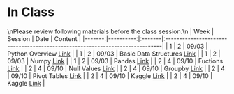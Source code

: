 In Class
============================

\nPlease review following materials before the class session.\n
|   Week |   Session | Date   | Content                                                                      |
|-------:|----------:|:-------|:-----------------------------------------------------------------------------|
|      1 |         2 | 09/03  | Python Overview [Link](../notebooks/01-intro-python/01-python-overview)      |
|      1 |         2 | 09/03  | Basic Data Structures [Link](../notebooks/01-intro-python/02-datastructures) |
|      1 |         2 | 09/03  | Numpy [Link](../notebooks/01-intro-python/03-numpy)                          |
|      1 |         2 | 09/03  | Pandas [Link](../notebooks/01-intro-python/04-pandas)                        |
|      2 |         4 | 09/10  | Fuctions [Link](../notebooks/02-intro-python/02-functions)                   |
|      2 |         4 | 09/10  | Null Values [Link](../notebooks/02-intro-python/03-null-values)              |
|      2 |         4 | 09/10  | Groupby [Link](../notebooks/02-intro-python/04-groupby)                      |
|      2 |         4 | 09/10  | Pivot Tables [Link](../notebooks/02-intro-python/04-pivottable)              |
|      2 |         4 | 09/10  | Kaggle [Link](https://www.kaggle.com/)                                       |
|      2 |         4 | 09/10  | Kaggle [Link](../notebooks/02-intro-python/05-kaggle-baseline)               |